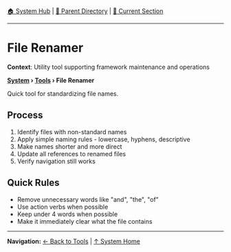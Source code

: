 [🏠 System Hub](../INDEX.md) | [📁 Parent Directory](./) | [📖 Current Section](#)

---

# File Renamer

**Context**: Utility tool supporting framework maintenance and operations


**[System](../INDEX.md) › [Tools](../TOOLS.md) › File Renamer**

Quick tool for standardizing file names.

## Process
1. Identify files with non-standard names
2. Apply simple naming rules - lowercase, hyphens, descriptive
3. Make names shorter and more direct
4. Update all references to renamed files
5. Verify navigation still works

## Quick Rules
- Remove unnecessary words like "and", "the", "of"
- Use action verbs when possible
- Keep under 4 words when possible
- Make it immediately clear what the file contains

---
**Navigation:** [← Back to Tools](../TOOLS.md) | [↑ System Home](../INDEX.md)
